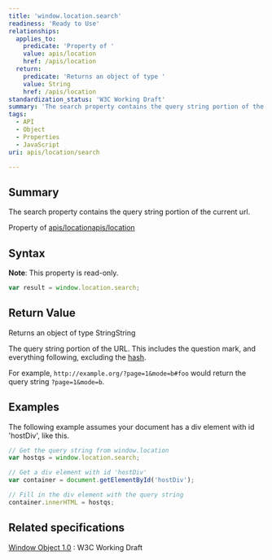 ```yaml
---
title: 'window.location.search'
readiness: 'Ready to Use'
relationships:
  applies_to:
    predicate: 'Property of '
    value: apis/location
    href: /apis/location
  return:
    predicate: 'Returns an object of type '
    value: String
    href: /apis/location
standardization_status: 'W3C Working Draft'
summary: 'The search property contains the query string portion of the current url.'
tags:
  - API
  - Object
  - Properties
  - JavaScript
uri: apis/location/search

---
```

## Summary

The search property contains the query string portion of the current url.

Property of [apis/location](/apis/location)[apis/location](/apis/location)

## Syntax

**Note**: This property is read-only.

``` js
var result = window.location.search;
```

## Return Value

Returns an object of type StringString

The query string portion of the URL. This includes the question mark, and everything following, excluding the [hash](/apis/location/hash).

For example, `http://example.org/?page=1&mode=b#foo` would return the query string `?page=1&mode=b`.

## Examples

The following example assumes your document has a div element with id 'hostDiv', like this.

``` js
// Get the query string from window.location
var hostqs = window.location.search;

// Get a div element with id 'hostDiv'
var container = document.getElementById('hostDiv');

// Fill in the div element with the query string
container.innerHTML = hostqs;
```

## Related specifications

[Window Object 1.0](http://www.w3.org/TR/Window/)
:   W3C Working Draft
